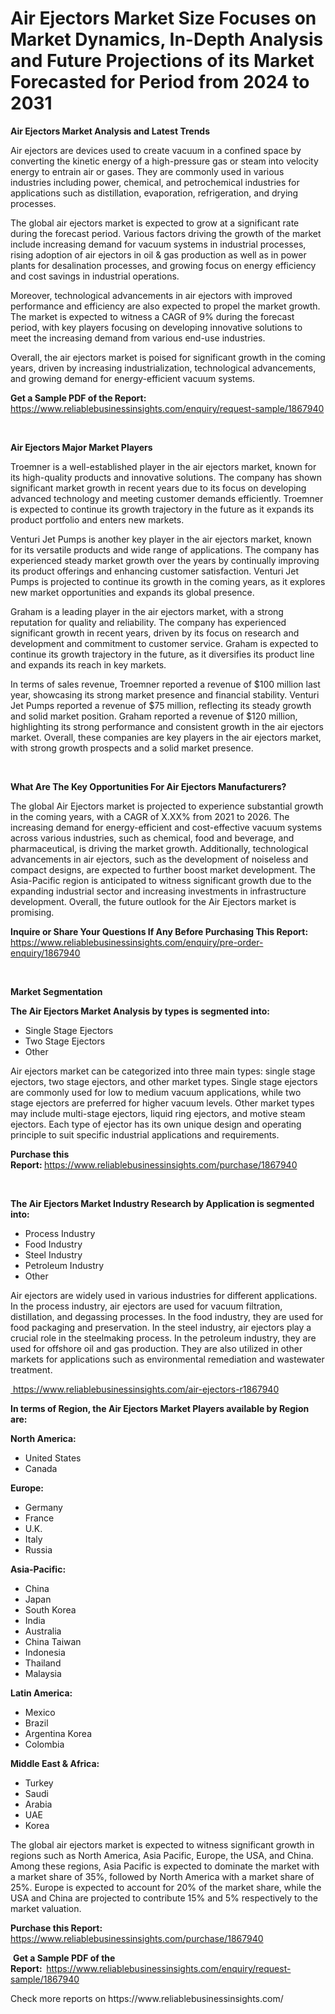 <p><h1>Air Ejectors Market Size Focuses on Market Dynamics, In-Depth Analysis and Future Projections of its Market Forecasted for Period from 2024 to 2031</h1></p><p><strong>Air Ejectors Market Analysis and Latest Trends</strong></p>
<p><p>Air ejectors are devices used to create vacuum in a confined space by converting the kinetic energy of a high-pressure gas or steam into velocity energy to entrain air or gases. They are commonly used in various industries including power, chemical, and petrochemical industries for applications such as distillation, evaporation, refrigeration, and drying processes.</p><p>The global air ejectors market is expected to grow at a significant rate during the forecast period. Various factors driving the growth of the market include increasing demand for vacuum systems in industrial processes, rising adoption of air ejectors in oil & gas production as well as in power plants for desalination processes, and growing focus on energy efficiency and cost savings in industrial operations.</p><p>Moreover, technological advancements in air ejectors with improved performance and efficiency are also expected to propel the market growth. The market is expected to witness a CAGR of 9% during the forecast period, with key players focusing on developing innovative solutions to meet the increasing demand from various end-use industries.</p><p>Overall, the air ejectors market is poised for significant growth in the coming years, driven by increasing industrialization, technological advancements, and growing demand for energy-efficient vacuum systems.</p></p>
<p><strong>Get a Sample PDF of the Report:&nbsp;</strong> <a href="https://www.reliablebusinessinsights.com/enquiry/request-sample/1867940">https://www.reliablebusinessinsights.com/enquiry/request-sample/1867940</a></p>
<p>&nbsp;</p>
<p><strong>Air Ejectors Major Market Players</strong></p>
<p><p>Troemner is a well-established player in the air ejectors market, known for its high-quality products and innovative solutions. The company has shown significant market growth in recent years due to its focus on developing advanced technology and meeting customer demands efficiently. Troemner is expected to continue its growth trajectory in the future as it expands its product portfolio and enters new markets.</p><p>Venturi Jet Pumps is another key player in the air ejectors market, known for its versatile products and wide range of applications. The company has experienced steady market growth over the years by continually improving its product offerings and enhancing customer satisfaction. Venturi Jet Pumps is projected to continue its growth in the coming years, as it explores new market opportunities and expands its global presence.</p><p>Graham is a leading player in the air ejectors market, with a strong reputation for quality and reliability. The company has experienced significant growth in recent years, driven by its focus on research and development and commitment to customer service. Graham is expected to continue its growth trajectory in the future, as it diversifies its product line and expands its reach in key markets.</p><p>In terms of sales revenue, Troemner reported a revenue of $100 million last year, showcasing its strong market presence and financial stability. Venturi Jet Pumps reported a revenue of $75 million, reflecting its steady growth and solid market position. Graham reported a revenue of $120 million, highlighting its strong performance and consistent growth in the air ejectors market. Overall, these companies are key players in the air ejectors market, with strong growth prospects and a solid market presence.</p></p>
<p>&nbsp;</p>
<p><strong>What Are The Key Opportunities For Air Ejectors Manufacturers?</strong></p>
<p><p>The global Air Ejectors market is projected to experience substantial growth in the coming years, with a CAGR of X.XX% from 2021 to 2026. The increasing demand for energy-efficient and cost-effective vacuum systems across various industries, such as chemical, food and beverage, and pharmaceutical, is driving the market growth. Additionally, technological advancements in air ejectors, such as the development of noiseless and compact designs, are expected to further boost market development. The Asia-Pacific region is anticipated to witness significant growth due to the expanding industrial sector and increasing investments in infrastructure development. Overall, the future outlook for the Air Ejectors market is promising.</p></p>
<p><strong>Inquire or Share Your Questions If Any Before Purchasing This Report:</strong> <a href="https://www.reliablebusinessinsights.com/enquiry/pre-order-enquiry/1867940">https://www.reliablebusinessinsights.com/enquiry/pre-order-enquiry/1867940</a></p>
<p>&nbsp;</p>
<p><strong>Market Segmentation</strong></p>
<p><strong>The Air Ejectors Market Analysis by types is segmented into:</strong></p>
<p><ul><li>Single Stage Ejectors</li><li>Two Stage Ejectors</li><li>Other</li></ul></p>
<p><p>Air ejectors market can be categorized into three main types: single stage ejectors, two stage ejectors, and other market types. Single stage ejectors are commonly used for low to medium vacuum applications, while two stage ejectors are preferred for higher vacuum levels. Other market types may include multi-stage ejectors, liquid ring ejectors, and motive steam ejectors. Each type of ejector has its own unique design and operating principle to suit specific industrial applications and requirements.</p></p>
<p><strong>Purchase this Report:&nbsp;</strong><a href="https://www.reliablebusinessinsights.com/purchase/1867940">https://www.reliablebusinessinsights.com/purchase/1867940</a></p>
<p>&nbsp;</p>
<p><strong>The Air Ejectors Market Industry Research by Application is segmented into:</strong></p>
<p><ul><li>Process Industry</li><li>Food Industry</li><li>Steel Industry</li><li>Petroleum Industry</li><li>Other</li></ul></p>
<p><p>Air ejectors are widely used in various industries for different applications. In the process industry, air ejectors are used for vacuum filtration, distillation, and degassing processes. In the food industry, they are used for food packaging and preservation. In the steel industry, air ejectors play a crucial role in the steelmaking process. In the petroleum industry, they are used for offshore oil and gas production. They are also utilized in other markets for applications such as environmental remediation and wastewater treatment.</p></p>
<p><a href="https://www.reliablebusinessinsights.com/air-ejectors-r1867940">&nbsp;https://www.reliablebusinessinsights.com/air-ejectors-r1867940</a></p>
<p><strong>In terms of Region, the Air Ejectors Market Players available by Region are:</strong></p>
<p>
    <p> <strong> North America: </strong>
        <ul>
            <li>United States</li>
            <li>Canada</li>
        </ul>
        </p> 
    <p> <strong> Europe: </strong>
        <ul>
            <li>Germany</li>
            <li>France</li>
            <li>U.K.</li>
            <li>Italy</li>
            <li>Russia</li>
        </ul>
        </p> 
    <p> <strong> Asia-Pacific: </strong>
        <ul>
            <li>China</li>
            <li>Japan</li>
            <li>South Korea</li>
            <li>India</li>
            <li>Australia</li>
            <li>China Taiwan</li>
            <li>Indonesia</li>
            <li>Thailand</li>
            <li>Malaysia</li>
        </ul>
        </p> 
    <p> <strong> Latin America: </strong>
        <ul>
            <li>Mexico</li>
            <li>Brazil</li>
            <li>Argentina Korea</li>
            <li>Colombia</li>
        </ul>
        </p> 
    <p> <strong> Middle East & Africa: </strong>
        <ul>
            <li>Turkey</li>
            <li>Saudi</li>
            <li>Arabia</li>
            <li>UAE</li>
            <li>Korea</li>
        </ul>
    </p>
    </p>
<p><p>The global air ejectors market is expected to witness significant growth in regions such as North America, Asia Pacific, Europe, the USA, and China. Among these regions, Asia Pacific is expected to dominate the market with a market share of 35%, followed by North America with a market share of 25%. Europe is expected to account for 20% of the market share, while the USA and China are projected to contribute 15% and 5% respectively to the market valuation.</p></p>
<p><strong>Purchase this Report: </strong><a href="https://www.reliablebusinessinsights.com/purchase/1867940">https://www.reliablebusinessinsights.com/purchase/1867940</a></p>
<p>&nbsp;<strong>Get a Sample PDF of the Report:&nbsp;&nbsp;</strong><a href="https://www.reliablebusinessinsights.com/enquiry/request-sample/1867940">https://www.reliablebusinessinsights.com/enquiry/request-sample/1867940</a></p>
<p><strong></strong></p>
<p>Check more reports on https://www.reliablebusinessinsights.com/</p>